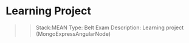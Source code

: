 # Learning Project
>>Stack:MEAN
>>Type: Belt Exam
>>Description: Learning project (MongoExpressAngularNode)
